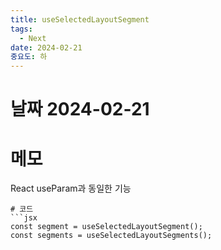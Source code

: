 ```yaml
---
title: useSelectedLayoutSegment
tags:
  - Next
date: 2024-02-21
중요도: 하
---
```

# 날짜  2024-02-21

# 메모
React useParam과 동일한 기능

```
# 코드
```jsx
const segment = useSelectedLayoutSegment();
const segments = useSelectedLayoutSegments();
```
